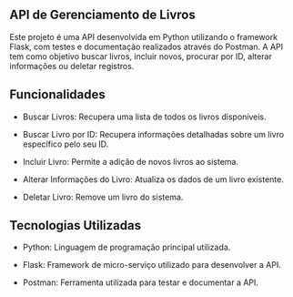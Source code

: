 ## API de Gerenciamento de Livros

Este projeto é uma API desenvolvida em Python utilizando o framework Flask, com testes e documentação realizados através do Postman. A API tem como objetivo buscar livros, incluir novos, procurar por ID, alterar informações ou deletar registros.

## Funcionalidades

- Buscar Livros: Recupera uma lista de todos os livros disponíveis.

- Buscar Livro por ID: Recupera informações detalhadas sobre um livro específico pelo seu ID.

- Incluir Livro: Permite a adição de novos livros ao sistema.

- Alterar Informações do Livro: Atualiza os dados de um livro existente.

- Deletar Livro: Remove um livro do sistema.

## Tecnologias Utilizadas

- Python: Linguagem de programação principal utilizada.

- Flask: Framework de micro-serviço utilizado para desenvolver a API.

- Postman: Ferramenta utilizada para testar e documentar a API.
